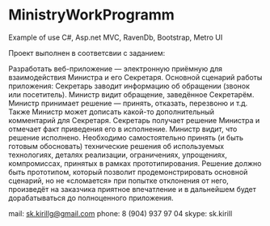 MinistryWorkProgramm
====================

Example of use C#, Asp.net MVC, RavenDb, Bootstrap, Metro UI

Проект выполнен в соответсвии с заданием:

Разработать веб-приложение — электронную приёмную для взаимодействия Министра и его Секретаря. Основной сценарий работы приложения:
Секретарь заводит информацию об обращении (звонок или посетитель).
Министр видит обращение, заведённое Секретарём.
Министр принимает решение — принять, отказать, перезвоню и т.д. Также Министр может дописать какой-то дополнительный комментарий для Секретаря.
Секретарь получает решение Министра и отмечает факт приведения его в исполнение.
Министр видит, что решение исполнено.
Необходимо самостоятельно принять (и быть готовым обосновать) технические решения об используемых технологиях, деталях реализации, ограничениях, упрощениях, компромиссах, принятых в рамках прототипирования. 
Решение должно быть прототипом, который позволит продемонстрировать основной сценарий, но не «сломается» при попытке отклонения от него, произведёт на заказчика приятное впечатление и в дальнейшем будет дорабатываться до полноценного приложения.


mail: sk.kirillg@gmail.com
phone: 8 (904) 937 97 04
skype: sk.kirill
